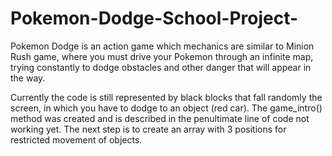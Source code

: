 # Pokemon-Dodge-School-Project-
Pokemon Dodge is an action game which mechanics are similar to Minion Rush game, where you must drive your Pokemon through an infinite map, trying constantly to dodge obstacles and other danger that will appear in the way.

Currently the code is still represented by black blocks that fall randomly the screen, in which you have to dodge to an object (red car).
The game_intro() method was created and is described in the penultimate line of code not working yet.
The next step is to create an array with 3 positions for restricted movement of objects.
